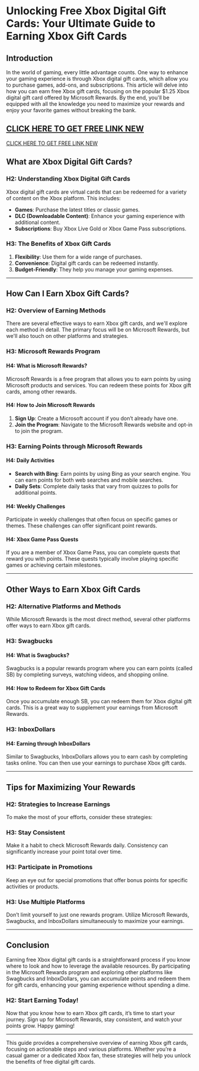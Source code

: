 # Unlocking Free Xbox Digital Gift Cards: Your Ultimate Guide to Earning Xbox Gift Cards

## Introduction

In the world of gaming, every little advantage counts. One way to enhance your gaming experience is through Xbox digital gift cards, which allow you to purchase games, add-ons, and subscriptions. This article will delve into how you can earn free Xbox gift cards, focusing on the popular $1.25 Xbox digital gift card offered by Microsoft Rewards. By the end, you'll be equipped with all the knowledge you need to maximize your rewards and enjoy your favorite games without breaking the bank.

[CLICK HERE TO GET FREE LINK NEW](https://todaylink.site/freegiftcard/)
---
[CLICK HERE TO GET FREE LINK NEW](https://todaylink.site/freegiftcard/)

## What are Xbox Digital Gift Cards?

### H2: Understanding Xbox Digital Gift Cards

Xbox digital gift cards are virtual cards that can be redeemed for a variety of content on the Xbox platform. This includes:

- **Games**: Purchase the latest titles or classic games.
- **DLC (Downloadable Content)**: Enhance your gaming experience with additional content.
- **Subscriptions**: Buy Xbox Live Gold or Xbox Game Pass subscriptions.

### H3: The Benefits of Xbox Gift Cards

1. **Flexibility**: Use them for a wide range of purchases.
2. **Convenience**: Digital gift cards can be redeemed instantly.
3. **Budget-Friendly**: They help you manage your gaming expenses.

---

## How Can I Earn Xbox Gift Cards?

### H2: Overview of Earning Methods

There are several effective ways to earn Xbox gift cards, and we'll explore each method in detail. The primary focus will be on Microsoft Rewards, but we'll also touch on other platforms and strategies.

### H3: Microsoft Rewards Program

#### H4: What is Microsoft Rewards?

Microsoft Rewards is a free program that allows you to earn points by using Microsoft products and services. You can redeem these points for Xbox gift cards, among other rewards. 

#### H4: How to Join Microsoft Rewards

1. **Sign Up**: Create a Microsoft account if you don’t already have one.
2. **Join the Program**: Navigate to the Microsoft Rewards website and opt-in to join the program.

### H3: Earning Points through Microsoft Rewards

#### H4: Daily Activities

- **Search with Bing**: Earn points by using Bing as your search engine. You can earn points for both web searches and mobile searches.
- **Daily Sets**: Complete daily tasks that vary from quizzes to polls for additional points.

#### H4: Weekly Challenges

Participate in weekly challenges that often focus on specific games or themes. These challenges can offer significant point rewards.

#### H4: Xbox Game Pass Quests

If you are a member of Xbox Game Pass, you can complete quests that reward you with points. These quests typically involve playing specific games or achieving certain milestones.

---

## Other Ways to Earn Xbox Gift Cards

### H2: Alternative Platforms and Methods

While Microsoft Rewards is the most direct method, several other platforms offer ways to earn Xbox gift cards.

### H3: Swagbucks

#### H4: What is Swagbucks?

Swagbucks is a popular rewards program where you can earn points (called SB) by completing surveys, watching videos, and shopping online.

#### H4: How to Redeem for Xbox Gift Cards

Once you accumulate enough SB, you can redeem them for Xbox digital gift cards. This is a great way to supplement your earnings from Microsoft Rewards.

### H3: InboxDollars

#### H4: Earning through InboxDollars

Similar to Swagbucks, InboxDollars allows you to earn cash by completing tasks online. You can then use your earnings to purchase Xbox gift cards.

---

## Tips for Maximizing Your Rewards

### H2: Strategies to Increase Earnings

To make the most of your efforts, consider these strategies:

### H3: Stay Consistent

Make it a habit to check Microsoft Rewards daily. Consistency can significantly increase your point total over time.

### H3: Participate in Promotions

Keep an eye out for special promotions that offer bonus points for specific activities or products. 

### H3: Use Multiple Platforms

Don’t limit yourself to just one rewards program. Utilize Microsoft Rewards, Swagbucks, and InboxDollars simultaneously to maximize your earnings.

---

## Conclusion

Earning free Xbox digital gift cards is a straightforward process if you know where to look and how to leverage the available resources. By participating in the Microsoft Rewards program and exploring other platforms like Swagbucks and InboxDollars, you can accumulate points and redeem them for gift cards, enhancing your gaming experience without spending a dime.

### H2: Start Earning Today!

Now that you know how to earn Xbox gift cards, it’s time to start your journey. Sign up for Microsoft Rewards, stay consistent, and watch your points grow. Happy gaming!

--- 

This guide provides a comprehensive overview of earning Xbox gift cards, focusing on actionable steps and various platforms. Whether you’re a casual gamer or a dedicated Xbox fan, these strategies will help you unlock the benefits of free digital gift cards.
